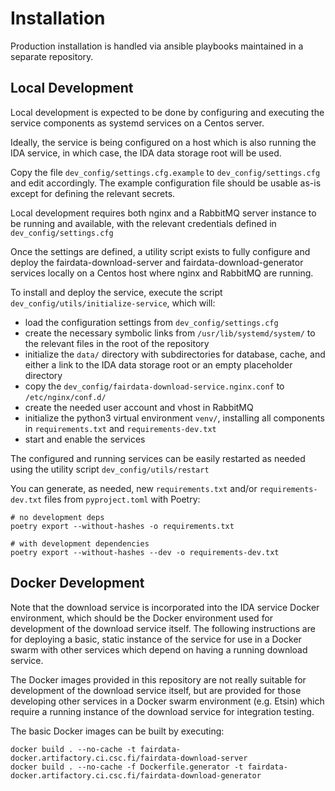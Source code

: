 # Installation

Production installation is handled via ansible playbooks maintained in a separate 
repository.

## Local Development

Local development is expected to be done by configuring and executing the service
components as systemd services on a Centos server.

Ideally, the service is being configured on a host which is also running
the IDA service, in which case, the IDA data storage root will be used.

Copy the file `dev_config/settings.cfg.example` to `dev_config/settings.cfg` and edit
accordingly. The example configuration file should be usable as-is except for defining
the relevant secrets.

Local development requires both nginx and a RabbitMQ server instance to
be running and available, with the relevant credentials defined in
`dev_config/settings.cfg`

Once the settings are defined, a utility script exists to fully configure and deploy
the fairdata-download-server and fairdata-download-generator services locally on a
Centos host where nginx and RabbitMQ are running.

To install and deploy the service, execute the script `dev_config/utils/initialize-service`, which will:

 * load the configuration settings from `dev_config/settings.cfg`
 * create the necessary symbolic links from `/usr/lib/systemd/system/` to the relevant files in the root of the repository
 * initialize the `data/` directory with subdirectories for database, cache, and either a link to the IDA data storage root or an empty placeholder directory
 * copy the `dev_config/fairdata-download-service.nginx.conf` to `/etc/nginx/conf.d/`
 * create the needed user account and vhost in RabbitMQ
 * initialize the python3 virtual environment `venv/`, installing all components in `requirements.txt` and `requirements-dev.txt`
 * start and enable the services

The configured and running services can be easily restarted as needed using
the utility script `dev_config/utils/restart`

You can generate, as needed, new `requirements.txt` and/or `requirements-dev.txt` files from `pyproject.toml` with Poetry:

```
# no development deps
poetry export --without-hashes -o requirements.txt

# with development dependencies
poetry export --without-hashes --dev -o requirements-dev.txt
```

## Docker Development

Note that the download service is incorporated into the IDA service Docker environment, which 
should be the Docker environment used for development of the download service itself. The following
instructions are for deploying a basic, static instance of the service for use in a Docker swarm
with other services which depend on having a running download service.

The Docker images provided in this repository are not really suitable for development of the
download service itself, but are provided for those developing other services in a Docker swarm
environment (e.g. Etsin) which require a running instance of the download service for
integration testing.

The basic Docker images can be built by executing:

```
docker build . --no-cache -t fairdata-docker.artifactory.ci.csc.fi/fairdata-download-server
docker build . --no-cache -f Dockerfile.generator -t fairdata-docker.artifactory.ci.csc.fi/fairdata-download-generator
```
